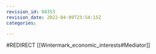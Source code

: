 ```yaml
---
revision_id: 88353
revision_date: 2022-04-09T23:54:15Z
categories:

---
```


#REDIRECT [[Wintermark_economic_interests#Mediator]]